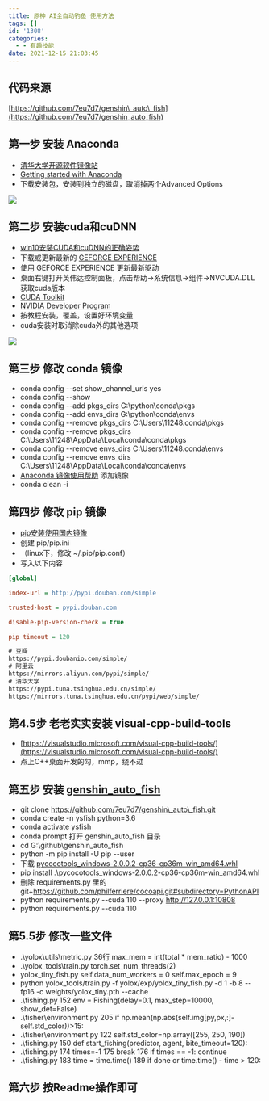 ```yaml
---
title: 原神 AI全自动钓鱼 使用方法
tags: []
id: '1308'
categories:
  - - 有趣技能
date: 2021-12-15 21:03:45
---
```


## 代码来源

[https://github.com/7eu7d7/genshin\_auto\_fish](https://github.com/7eu7d7/genshin_auto_fish)

## 第一步 安装 Anaconda

*   [清华大学开源软件镜像站](https://mirrors.tuna.tsinghua.edu.cn/help/anaconda/)
*   [Getting started with Anaconda](https://www.anaconda.com/products/individual#Downloads)
*   下载安装包，安装到独立的磁盘，取消掉两个Advanced Options

[![](https://img.limour.top/archives_2023/blog_wp/2021/12/image.webp)](https://img.limour.top/archives_2023/blog_wp/2021/12/image.webp)

## 第二步 安装cuda和cuDNN

*   [win10安装CUDA和cuDNN的正确姿势](https://zhuanlan.zhihu.com/p/94220564?utm_source=wechat_session&ivk_sa=1024320u)
*   下载或更新最新的 [GEFORCE EXPERIENCE](https://www.nvidia.cn/geforce/geforce-experience/download/)
*   使用 GEFORCE EXPERIENCE 更新最新驱动
*   桌面右键打开英伟达控制面板，点击帮助->系统信息->组件->NVCUDA.DLL 获取cuda版本
*   [CUDA Toolkit](https://developer.nvidia.com/cuda-downloads?target_os=Windows&target_arch=x86_64&target_version=11&target_type=exe_local)
*   [NVIDIA Developer Program](https://developer.nvidia.com/rdp/cudnn-download)
*   按教程安装，覆盖，设置好环境变量
*   cuda安装时取消除cuda外的其他选项

[![](https://img.limour.top/archives_2023/blog_wp/2021/12/image-1.webp)](https://img.limour.top/archives_2023/blog_wp/2021/12/image-1.webp)

## 第三步 修改 conda 镜像

*   conda config --set show\_channel\_urls yes
*   conda config --show
*   conda config --add pkgs\_dirs G:\\python\\conda\\pkgs
*   conda config --add envs\_dirs G:\\python\\conda\\envs
*   conda config --remove pkgs\_dirs C:\\Users\\11248.conda\\pkgs
*   conda config --remove pkgs\_dirs C:\\Users\\11248\\AppData\\Local\\conda\\conda\\pkgs
*   conda config --remove envs\_dirs C:\\Users\\11248.conda\\envs
*   conda config --remove envs\_dirs C:\\Users\\11248\\AppData\\Local\\conda\\conda\\envs
*   [Anaconda 镜像使用帮助](https://mirrors.tuna.tsinghua.edu.cn/help/anaconda/) 添加镜像
*   conda clean -i

## 第四步 修改 pip 镜像

*   [pip安装使用国内镜像](https://codeantenna.com/a/tx5U9UvUFu)
*   创建 pip/pip.ini
*   （linux下，修改 ~/.pip/pip.conf）
*   写入以下内容

```ini
[global] 

index-url = http://pypi.douban.com/simple

trusted-host = pypi.douban.com

disable-pip-version-check = true

pip timeout = 120
```

```txt
# 豆瓣
https://pypi.doubanio.com/simple/
# 阿里云    
https://mirrors.aliyun.com/pypi/simple/
# 清华大学
https://pypi.tuna.tsinghua.edu.cn/simple/
https://mirrors.tuna.tsinghua.edu.cn/pypi/web/simple/
```

## 第4.5步 老老实实安装 visual-cpp-build-tools

*   [https://visualstudio.microsoft.com/visual-cpp-build-tools/](https://visualstudio.microsoft.com/visual-cpp-build-tools/)
*   点上C++桌面开发的勾，mmp，绕不过

## 第五步 安装 [genshin\_auto\_fish](https://github.com/7eu7d7/genshin_auto_fish)

*   git clone https://github.com/7eu7d7/genshin\_auto\_fish.git
*   conda create -n ysfish python=3.6
*   conda activate ysfish
*   conda prompt 打开 genshin\_auto\_fish 目录
*   cd G:\\github\\genshin\_auto\_fish
*   python -m pip install -U pip --user
*   下载 [pycocotools\_windows-2.0.0.2-cp36-cp36m-win\_amd64.whl](https://pypi.tuna.tsinghua.edu.cn/packages/a4/22/77b6374592c04c10a1c57ff069e1bcd435af8021b64ff94bd958bfcc6c10/pycocotools_windows-2.0.0.2-cp36-cp36m-win_amd64.whl#sha256=fbafce7a9abbdc6003cf8e29ca28ce970c5f8ec202fd63233459ff9c51f502e8)
*   pip install .\\pycocotools\_windows-2.0.0.2-cp36-cp36m-win\_amd64.whl
*   删除 requirements.py 里的 git+https://github.com/philferriere/cocoapi.git#subdirectory=PythonAPI
*   python requirements.py --cuda 110 --proxy http://127.0.0.1:10808
*   python requirements.py --cuda 110

## 第5.5步 修改一些文件

*   .\\yolox\\utils\\metric.py 36行 max\_mem = int(total \* mem\_ratio) - 1000
*   .\\yolox\_tools\\train.py torch.set\_num\_threads(2)
*   yolox\_tiny\_fish.py self.data\_num\_workers = 0 self.max\_epoch = 9
*   python yolox\_tools/train.py -f yolox/exp/yolox\_tiny\_fish.py -d 1 -b 8 --fp16 -c weights/yolox\_tiny.pth --cache
*   .\\fishing.py 152 env = Fishing(delay=0.1, max\_step=10000, show\_det=False)
*   .\\fisher\\environment.py 205 if np.mean(np.abs(self.img\[py,px,:\]-self.std\_color))>15:
*   .\\fisher\\environment.py 122 self.std\_color=np.array(\[255, 250, 190\])
*   .\\fishing.py 150 def start\_fishing(predictor, agent, bite\_timeout=120):
*   .\\fishing.py 174 times=-1 175 break 176 if times == -1: continue
*   .\\fishing.py 183 time = time.time() 189 if done or time.time() - time > 120:

## 第六步 按Readme操作即可